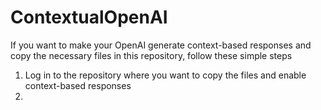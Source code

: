 # ContextualOpenAI

If you want to make your OpenAI generate context-based responses and copy the necessary files in this repository, follow these simple steps
1. Log in to the repository where you want to copy the files and enable context-based responses 
2. 